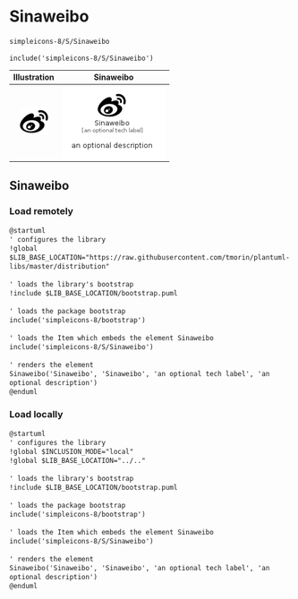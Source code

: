 # Sinaweibo


```text
simpleicons-8/S/Sinaweibo
```

```text
include('simpleicons-8/S/Sinaweibo')
```



| Illustration | Sinaweibo |
| :---: | :---: |
| ![illustration for Illustration](../../simpleicons-8/S/Sinaweibo.png) | ![illustration for Sinaweibo](../../simpleicons-8/S/Sinaweibo.Local.png) |




## Sinaweibo

### Load remotely
```plantuml
@startuml
' configures the library
!global $LIB_BASE_LOCATION="https://raw.githubusercontent.com/tmorin/plantuml-libs/master/distribution"

' loads the library's bootstrap
!include $LIB_BASE_LOCATION/bootstrap.puml

' loads the package bootstrap
include('simpleicons-8/bootstrap')

' loads the Item which embeds the element Sinaweibo
include('simpleicons-8/S/Sinaweibo')

' renders the element
Sinaweibo('Sinaweibo', 'Sinaweibo', 'an optional tech label', 'an optional description')
@enduml
```

### Load locally
```plantuml
@startuml
' configures the library
!global $INCLUSION_MODE="local"
!global $LIB_BASE_LOCATION="../.."

' loads the library's bootstrap
!include $LIB_BASE_LOCATION/bootstrap.puml

' loads the package bootstrap
include('simpleicons-8/bootstrap')

' loads the Item which embeds the element Sinaweibo
include('simpleicons-8/S/Sinaweibo')

' renders the element
Sinaweibo('Sinaweibo', 'Sinaweibo', 'an optional tech label', 'an optional description')
@enduml
```

